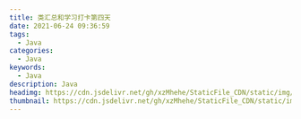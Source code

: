 ```yaml
---
title: 类汇总和学习打卡第四天
date: 2021-06-24 09:36:59
tags:
  - Java
categories:
  - Java
keywords:
  - Java
description: Java
headimg: https://cdn.jsdelivr.net/gh/xzMhehe/StaticFile_CDN/static/img/20210625075357.png
thumbnail: https://cdn.jsdelivr.net/gh/xzMhehe/StaticFile_CDN/static/img/20210625075357.png
---
```








